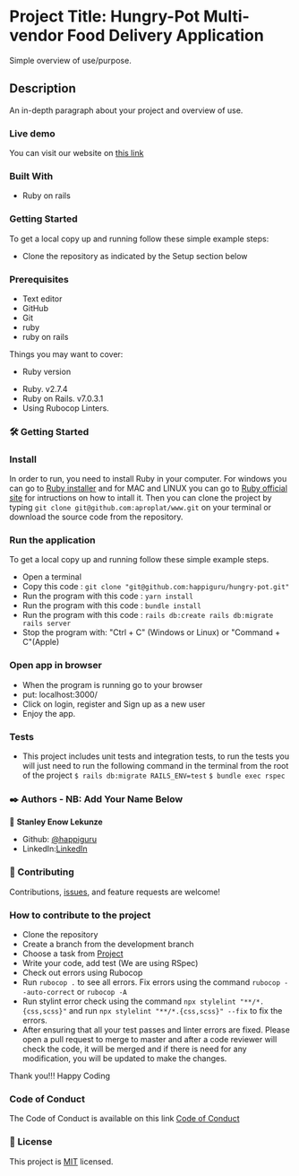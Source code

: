 # Project Title: Hungry-Pot Multi-vendor Food Delivery Application

Simple overview of use/purpose.

## Description

An in-depth paragraph about your project and overview of use.


### Live demo

You can visit our website on [this link](https://example.com/)

### Built With

- Ruby on rails

### Getting Started

To get a local copy up and running follow these simple example steps:

- Clone the repository as indicated by the Setup section below

### Prerequisites

- Text editor
- GitHub
- Git
- ruby
- ruby on rails


Things you may want to cover:

* Ruby version
- Ruby. v2.7.4
- Ruby on Rails. v7.0.3.1
- Using Rubocop Linters.

### 🛠 Getting Started
### Install 
In order to run, you need to install Ruby in your computer. For windows you can go to [Ruby installer](https://rubyinstaller.org/) and for MAC and LINUX you can go to [Ruby official site](https://www.ruby-lang.org/en/downloads/) for intructions on how to intall it. Then you can clone the project by typing ```git clone git@github.com:aproplat/www.git``` on your terminal or download the source code from the repository.

### Run the application
To get a local copy up and running follow these simple example steps.

- Open a terminal
- Copy this code : ```git clone "git@github.com:happiguru/hungry-pot.git"```
- Run the program with this code : ```yarn install```
- Run the program with this code : ```bundle install```
- Run the program with this code : ```rails db:create rails db:migrate rails server```
- Stop the program with: "Ctrl + C" (Windows or Linux) or "Command + C"(Apple)

### Open app in browser

- When the program is running go to your browser
- put: localhost:3000/
- Click on login, register and Sign up as a new user
- Enjoy the app.

### Tests

- This project includes unit tests and integration tests, to run the tests you will just need to run the following command in the terminal from the root of the project
  `$ rails db:migrate RAILS_ENV=test`
  `$ bundle exec rspec`


### ✒️ Authors - NB: Add Your Name Below

👤 **Stanley Enow Lekunze**

- Github: [@happiguru](https://github.com/happiguru)
- LinkedIn:[LinkedIn](https://www.linkedin.com/in/lekunze-nley)

### 🤝 Contributing

Contributions, [issues](https://github.com/happiguru/hungry-pot/issues), and feature requests are welcome!

### How to contribute to the project

- Clone the repository
- Create a branch from the development branch
- Choose a task from [Project](https://github.com/users/happiguru/projects/3)
- Write your code, add test (We are using RSpec)
- Check out errors using Rubocop
- Run ```rubocop .``` to see all errors. Fix errors using the command ```rubocop --auto-correct``` or ```rubocop -A```
- Run stylint error check using the command ```npx stylelint "**/*.{css,scss}"``` and run ```npx stylelint "**/*.{css,scss}" --fix``` to fix the errors.
- After ensuring that all your test passes and linter errors are fixed. Please open a  pull request to merge to master and after a code reviewer will check the code, it will be merged and if there is need for any modification, you will be updated to make the changes.

Thank you!!! Happy Coding

### Code of Conduct

The Code of Conduct is available on this link [Code of Conduct](https://github.com/happiguru/hungry-/issues)
### 📝 License
This project is [MIT](lic.url) licensed.